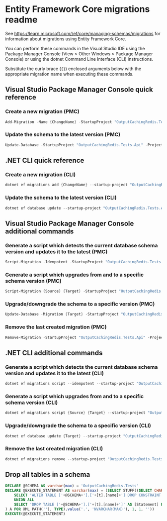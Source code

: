 # Entity Framework Core migrations readme

See <https://learn.microsoft.com//ef/core/managing-schemas/migrations> for information about migrations using Entity Framework Core.

You can perform these commands in the Visual Studio IDE using the Package Manager Console (View > Other Windows > Package Manager Console) or using the dotnet Command Line Interface (CLI) instructions.

Substitute the curly brace (`{}`) enclosed arguments below with the appropriate migration name when executing these commands.

## Visual Studio Package Manager Console quick reference

### Create a new migration (PMC)

```powershell
Add-Migration -Name {ChangeName} -StartupProject "OutputCachingRedis.Tests.Api" -Project "OutputCachingRedis.Tests.Infrastructure"
```

### Update the schema to the latest version (PMC)

```powershell
Update-Database -StartupProject "OutputCachingRedis.Tests.Api" -Project "OutputCachingRedis.Tests.Infrastructure"
```

## .NET CLI quick reference

### Create a new migration (CLI)

```powershell
dotnet ef migrations add {ChangeName} --startup-project "OutputCachingRedis.Tests.Api" --project "OutputCachingRedis.Tests.Infrastructure"
```

### Update the schema to the latest version (CLI)

```powershell
dotnet ef database update --startup-project "OutputCachingRedis.Tests.Api" --project "OutputCachingRedis.Tests.Infrastructure"
```

## Visual Studio Package Manager Console additional commands

### Generate a script which detects the current database schema version and updates it to the latest (PMC)

```powershell
Script-Migration -Idempotent -StartupProject "OutputCachingRedis.Tests.Api" -Project "OutputCachingRedis.Tests.Infrastructure"
```

### Generate a script which upgrades from and to a specific schema version (PMC)

```powershell
Script-Migration {Source} {Target} -StartupProject "OutputCachingRedis.Tests.Api" -Project "OutputCachingRedis.Tests.Infrastructure"
```

### Upgrade/downgrade the schema to a specific version (PMC)

```powershell
Update-Database -Migration {Target} -StartupProject "OutputCachingRedis.Tests.Api" -Project "OutputCachingRedis.Tests.Infrastructure"
```

### Remove the last created migration (PMC)

```powershell
Remove-Migration -StartupProject "OutputCachingRedis.Tests.Api" -Project "OutputCachingRedis.Tests.Infrastructure"
```

## .NET CLI additional commands

### Generate a script which detects the current database schema version and updates it to the latest (CLI)

```powershell
dotnet ef migrations script --idempotent --startup-project "OutputCachingRedis.Tests.Api" --project "OutputCachingRedis.Tests.Infrastructure"
```

### Generate a script which upgrades from and to a specific schema version (CLI)

```powershell
dotnet ef migrations script {Source} {Target} --startup-project "OutputCachingRedis.Tests.Api" --project "OutputCachingRedis.Tests.Infrastructure"
```

### Upgrade/downgrade the schema to a specific version (CLI)

```powershell
dotnet ef database update {Target} --startup-project "OutputCachingRedis.Tests.Api" --project "OutputCachingRedis.Tests.Infrastructure"
```

### Remove the last created migration (CLI)

```powershell
dotnet ef migrations remove --startup-project "OutputCachingRedis.Tests.Api" --project "OutputCachingRedis.Tests.Infrastructure"
```

## Drop all tables in a schema

```sql
DECLARE @SCHEMA AS varchar(max) = 'OutputCachingRedis.Tests'
DECLARE @EXECUTE_STATEMENT AS varchar(max) = (SELECT STUFF((SELECT CHAR(13) + CHAR(10) + [Statement] FROM (
    SELECT 'ALTER TABLE ['+@SCHEMA+'].['+[t].[name]+'] DROP CONSTRAINT ['+[fk].[name]+']' AS [Statement] FROM [sys].[foreign_keys] AS [fk] INNER JOIN [sys].[tables] AS [t] ON [t].[object_id] = [fk].[parent_object_id] INNER JOIN [sys].[schemas] AS [s] ON [s].[schema_id] = [t].[schema_id] WHERE [s].[name] = @SCHEMA
    UNION ALL
    SELECT 'DROP TABLE ['+@SCHEMA+'].['+[t].[name]+']' AS [Statement] FROM [sys].[tables] AS [t] INNER JOIN [sys].[schemas] AS [s] ON [s].[schema_id] = [t].[schema_id] WHERE [s].[name] = @SCHEMA
) A FOR XML PATH(''), TYPE).value('.', 'NVARCHAR(MAX)'), 1, 1, ''))
EXECUTE(@EXECUTE_STATEMENT)
```

